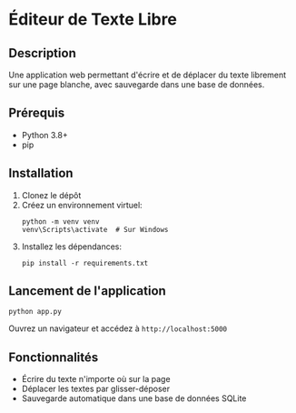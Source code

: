 # Éditeur de Texte Libre

## Description
Une application web permettant d'écrire et de déplacer du texte librement sur une page blanche, avec sauvegarde dans une base de données.

## Prérequis
- Python 3.8+
- pip

## Installation
1. Clonez le dépôt
2. Créez un environnement virtuel:
   ```
   python -m venv venv
   venv\Scripts\activate  # Sur Windows
   ```
3. Installez les dépendances:
   ```
   pip install -r requirements.txt
   ```

## Lancement de l'application
```
python app.py
```
Ouvrez un navigateur et accédez à `http://localhost:5000`

## Fonctionnalités
- Écrire du texte n'importe où sur la page
- Déplacer les textes par glisser-déposer
- Sauvegarde automatique dans une base de données SQLite

